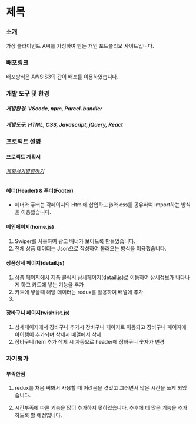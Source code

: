 # 제목

### 소개

가상 클라이언트 A씨를 가정하여 만든 개인 포트폴리오 사이트입니다.

### 배포링크

배포방식은 AWS:S3의 간이 배포를 이용하였습니다.
<a href="http://kmkm37.react.portfoilo.s3-website.ap-northeast-2.amazonaws.com"></a>

### 개발 도구 및 환경

##### 개발환경: VScode, npm, Parcel-bundler

##### 개발도구: HTML, CSS, Javascript, jQuery, React

### 프로젝트 설명

#### 프로젝트 계획서

###### <a href="">계획서기열람하기</a>

#### 헤더(Header) & 푸터(Footer)

- 헤더와 푸터는 각페이지의 Html에 삽입하고 js와 css를 공유하여 import하는 방식을 이용했습니다.

#### 메인페이지(home.js)

1. Swiper를 사용하여 광고 배너가 보이도록 만들었습니다.
2. 전체 상품 데이터는 Json으로 작성하여 불러오는 방식을 이용했습니다.

#### 상품상세 페이지(detail.js)

1. 상품 페이지에서 제품 클릭시 상세페이지(detail.js)로 이동하여 상세정보가 나타나게 하고 카트에 넣는 기능을 추가
2. 카트에 넣을때 해당 데이터는 redux를 활용하여 배열에 추가
3. 
#### 장바구니 페이지(wishlist.js)

1. 상세페이지에서 장바구니 추가시 장바구니 페이지로 이동되고 장바구니 페이지에 아이템이 추가되며 삭제시 배열에서 삭제
2. 장바구니 item 추가 삭제 시 자동으로 header에 장바구니 숫자가 변경

### 자기평가

#### 부족한점

1. redux를 처음 써봐서 사용할 때 어려움을 겪었고 그러면서 많은 시간을 쓰게 되었습니다.
   
2. 시간부족에 따른 기능을 많이 추가하지 못하였습니다. 추후에 더 많은 기능을 추가하도록 할 예정입니다.
